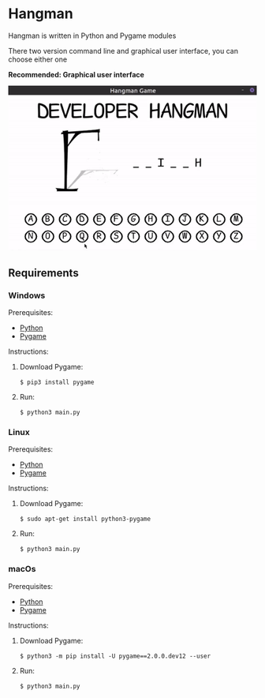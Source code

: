 # Hangman

Hangman is written in Python and Pygame modules

There two version command line and graphical user interface, you
can choose either one

**Recommended: Graphical user interface**

![Demonstration of hangman](demo.gif)

## Requirements

### Windows

Prerequisites:

- [Python][python-download]
- [Pygame][pygame-download]

Instructions:

1.  Download Pygame:

        $ pip3 install pygame

1.  Run:

        $ python3 main.py

### Linux

Prerequisites:

- [Python][python-download]
- [Pygame][pygame-download-linux]

Instructions:

1.  Download Pygame:

        $ sudo apt-get install python3-pygame

1.  Run:

        $ python3 main.py

### macOs

Prerequisites:

- [Python][python-download]
- [Pygame][pygame-download-macos]

Instructions:

1.  Download Pygame:

        $ python3 -m pip install -U pygame==2.0.0.dev12 --user

1.  Run:

        $ python3 main.py

[pygame-download]: https://www.pygame.org
[pygame-download-linux]: https://www.pygame.org/wiki/GettingStarted#Unix%20Binary%20Packages
[pygame-download-macos]: https://www.pygame.org/wiki/GettingStarted#Mac%20installation
[python-download]: https://www.python.org/downloads/

